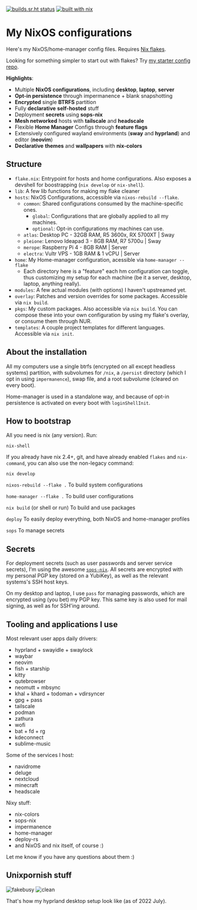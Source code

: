 [![builds.sr.ht status](https://builds.sr.ht/~misterio/nix-config.svg)](https://builds.sr.ht/~misterio/nix-config)
[![built with nix](https://img.shields.io/static/v1?logo=nixos&logoColor=white&label=&message=Built%20with%20Nix&color=41439a)](https://builtwithnix.org)

# My NixOS configurations

Here's my NixOS/home-manager config files. Requires [Nix flakes](https://nixos.wiki/wiki/Flakes).

Looking for something simpler to start out with flakes? Try [my starter config repo](https://github.com/Misterio77/nix-starter-config).

**Highlights**:

- Multiple **NixOS configurations**, including **desktop**, **laptop**, **server**
- **Opt-in persistence** through impermanence + blank snapshotting
- **Encrypted** single **BTRFS** partition
- Fully **declarative** **self-hosted** stuff
- Deployment **secrets** using **sops-nix**
- **Mesh networked** hosts with **tailscale** and **headscale**
- Flexible **Home Manager** Configs through **feature flags**
- Extensively configured wayland environments (**sway** and **hyprland**) and editor (**neovim**)
- **Declarative** **themes** and **wallpapers** with **nix-colors**

## Structure

- `flake.nix`: Entrypoint for hosts and home configurations. Also exposes a
  devshell for boostrapping (`nix develop` or `nix-shell`).
- `lib`: A few lib functions for making my flake cleaner
- `hosts`: NixOS Configurations, accessible via `nixos-rebuild --flake`.
  - `common`: Shared configurations consumed by the machine-specific ones.
    - `global`: Configurations that are globally applied to all my machines.
    - `optional`: Opt-in configurations my machines can use.
  - `atlas`: Desktop PC - 32GB RAM, R5 3600x, RX 5700XT | Sway
  - `pleione`: Lenovo Ideapad 3 - 8GB RAM, R7 5700u | Sway
  - `merope`: Raspberry Pi 4 - 8GB RAM | Server
  - `electra`: Vultr VPS - 1GB RAM & 1 vCPU | Server
- `home`: My Home-manager configuration, acessible via `home-manager --flake`
    - Each directory here is a "feature" each hm configuration can toggle, thus
      customizing my setup for each machine (be it a server, desktop, laptop,
      anything really).
- `modules`: A few actual modules (with options) I haven't upstreamed yet.
- `overlay`: Patches and version overrides for some packages. Accessible via
  `nix build`.
- `pkgs`: My custom packages. Also accessible via `nix build`. You can compose
  these into your own configuration by using my flake's overlay, or consume them through NUR.
- `templates`: A couple project templates for different languages. Accessible
  via `nix init`.


## About the installation

All my computers use a single btrfs (encrypted on all except headless systems)
partition, with subvolumes for `/nix`, a `/persist` directory (which I opt in
using `impermanence`), swap file, and a root subvolume (cleared on every boot).

Home-manager is used in a standalone way, and because of opt-in persistence is
activated on every boot with `loginShellInit`.


## How to bootstrap

All you need is nix (any version). Run:
```
nix-shell
```

If you already have nix 2.4+, git, and have already enabled `flakes` and
`nix-command`, you can also use the non-legacy command:
```
nix develop
```

`nixos-rebuild --flake .` To build system configurations

`home-manager --flake .` To build user configurations

`nix build` (or shell or run) To build and use packages

`deploy` To easily deploy everything, both NixOS and home-manager profiles

`sops` To manage secrets


## Secrets

For deployment secrets (such as user passwords and server service secrets), I'm
using the awesome [`sops-nix`](https://github.com/Mic92/sops-nix). All secrets
are encrypted with my personal PGP key (stored on a YubiKey), as well as the
relevant systems's SSH host keys.

On my desktop and laptop, I use `pass` for managing passwords, which are
encrypted using (you bet) my PGP key. This same key is also used for mail
signing, as well as for SSH'ing around.

## Tooling and applications I use

Most relevant user apps daily drivers:

- hyprland + swayidle + swaylock
- waybar
- neovim
- fish + starship
- kitty
- qutebrowser
- neomutt + mbsync
- khal + khard + todoman + vdirsyncer
- gpg + pass
- tailscale
- podman
- zathura
- wofi
- bat + fd + rg
- kdeconnect
- sublime-music

Some of the services I host:

- navidrome
- deluge
- nextcloud
- minecraft
- headscale

Nixy stuff:

- nix-colors
- sops-nix
- impermanence
- home-manager
- deploy-rs
- and NixOS and nix itself, of course :)

Let me know if you have any questions about them :)

## Unixpornish stuff
![fakebusy](https://i.imgur.com/PZ4L7TR.png)
![clean](https://i.imgur.com/T5FjqbZ.jpg)

That's how my hyprland desktop setup look like (as of 2022 July).



